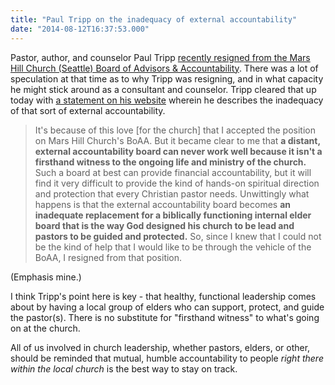 ```yaml
---
title: "Paul Tripp on the inadequacy of external accountability"
date: "2014-08-12T16:37:53.000"
---
```


Pastor, author, and counselor Paul Tripp [recently resigned from the Mars Hill Church (Seattle) Board of Advisors & Accountability](http://www.patheos.com/blogs/warrenthrockmorton/2014/08/02/james-macdonald-resigns-from-mars-hill-board-update-on-paul-tripps-resignation/). There was a lot of speculation at that time as to why Tripp was resigning, and in what capacity he might stick around as a consultant and counselor. Tripp cleared that up today with [a statement on his website](http://paultripp.com/articles/posts/mars-hill-boaa-statement) wherein he describes the inadequacy of that sort of external accountability.

> It's because of this love \[for the church\] that I accepted the position on Mars Hill Church's BoAA. But it became clear to me that **a distant, external accountability board can never work well because it isn't a firsthand witness to the ongoing life and ministry of the church.** Such a board at best can provide financial accountability, but it will find it very difficult to provide the kind of hands-on spiritual direction and protection that every Christian pastor needs. Unwittingly what happens is that the external accountability board becomes **an inadequate replacement for a biblically functioning internal elder board that is the way God designed his church to be lead and pastors to be guided and protected.** So, since I knew that I could not be the kind of help that I would like to be through the vehicle of the BoAA, I resigned from that position.

(Emphasis mine.)

I think Tripp's point here is key - that healthy, functional leadership comes about by having a local group of elders who can support, protect, and guide the pastor(s). There is no substitute for "firsthand witness" to what's going on at the church.

All of us involved in church leadership, whether pastors, elders, or other, should be reminded that mutual, humble accountability to people _right there within the local church_ is the best way to stay on track.
